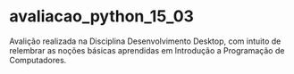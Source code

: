 # avaliacao_python_15_03
 Avalição realizada na Disciplina Desenvolvimento Desktop, com intuito de relembrar as noções básicas aprendidas em Introdução a Programação de Computadores.

